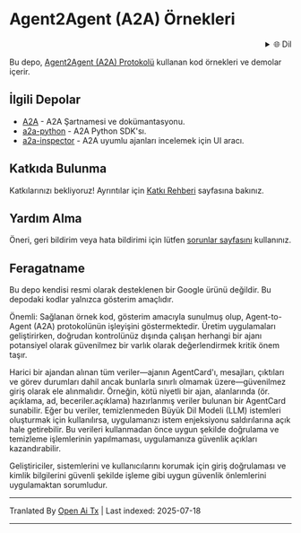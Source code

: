 # Agent2Agent (A2A) Örnekleri

<div style="text-align: right;">
  <details>
    <summary>🌐 Dil</summary>
    <div style="text-align: center;">
      <a href="https://openaitx.github.io/view.html?user=a2aproject&project=a2a-samples&lang=en">English</a>
      | <a href="https://openaitx.github.io/view.html?user=a2aproject&project=a2a-samples&lang=zh-CN">简体中文</a>
      | <a href="https://openaitx.github.io/view.html?user=a2aproject&project=a2a-samples&lang=zh-TW">繁體中文</a>
      | <a href="https://openaitx.github.io/view.html?user=a2aproject&project=a2a-samples&lang=ja">日本語</a>
      | <a href="https://openaitx.github.io/view.html?user=a2aproject&project=a2a-samples&lang=ko">한국어</a>
      | <a href="https://openaitx.github.io/view.html?user=a2aproject&project=a2a-samples&lang=hi">हिन्दी</a>
      | <a href="https://openaitx.github.io/view.html?user=a2aproject&project=a2a-samples&lang=th">ไทย</a>
      | <a href="https://openaitx.github.io/view.html?user=a2aproject&project=a2a-samples&lang=fr">Français</a>
      | <a href="https://openaitx.github.io/view.html?user=a2aproject&project=a2a-samples&lang=de">Deutsch</a>
      | <a href="https://openaitx.github.io/view.html?user=a2aproject&project=a2a-samples&lang=es">Español</a>
      | <a href="https://openaitx.github.io/view.html?user=a2aproject&project=a2a-samples&lang=it">Italiano</a>
      | <a href="https://openaitx.github.io/view.html?user=a2aproject&project=a2a-samples&lang=ru">Русский</a>
      | <a href="https://openaitx.github.io/view.html?user=a2aproject&project=a2a-samples&lang=pt">Português</a>
      | <a href="https://openaitx.github.io/view.html?user=a2aproject&project=a2a-samples&lang=nl">Nederlands</a>
      | <a href="https://openaitx.github.io/view.html?user=a2aproject&project=a2a-samples&lang=pl">Polski</a>
      | <a href="https://openaitx.github.io/view.html?user=a2aproject&project=a2a-samples&lang=ar">العربية</a>
      | <a href="https://openaitx.github.io/view.html?user=a2aproject&project=a2a-samples&lang=fa">فارسی</a>
      | <a href="https://openaitx.github.io/view.html?user=a2aproject&project=a2a-samples&lang=tr">Türkçe</a>
      | <a href="https://openaitx.github.io/view.html?user=a2aproject&project=a2a-samples&lang=vi">Tiếng Việt</a>
      | <a href="https://openaitx.github.io/view.html?user=a2aproject&project=a2a-samples&lang=id">Bahasa Indonesia</a>
    </div>
  </details>
</div>

Bu depo, [Agent2Agent (A2A) Protokolü](https://goo.gle/a2a) kullanan kod örnekleri ve demolar içerir.

## İlgili Depolar

- [A2A](https://github.com/a2aproject/A2A) - A2A Şartnamesi ve dokümantasyonu.
- [a2a-python](https://github.com/a2aproject/a2a-python) - A2A Python SDK'sı.
- [a2a-inspector](https://github.com/a2aproject/a2a-inspector) - A2A uyumlu ajanları incelemek için UI aracı.

## Katkıda Bulunma

Katkılarınızı bekliyoruz! Ayrıntılar için [Katkı Rehberi](https://raw.githubusercontent.com/a2aproject/a2a-samples/main/CONTRIBUTING.md) sayfasına bakınız.

## Yardım Alma

Öneri, geri bildirim veya hata bildirimi için lütfen [sorunlar sayfasını](https://github.com/a2aproject/a2a-samples/issues) kullanınız.

## Feragatname

Bu depo kendisi resmi olarak desteklenen bir Google ürünü değildir. Bu depodaki kodlar yalnızca gösterim amaçlıdır.

Önemli: Sağlanan örnek kod, gösterim amacıyla sunulmuş olup, Agent-to-Agent (A2A) protokolünün işleyişini göstermektedir. Üretim uygulamaları geliştirirken, doğrudan kontrolünüz dışında çalışan herhangi bir ajanı potansiyel olarak güvenilmez bir varlık olarak değerlendirmek kritik önem taşır.

Harici bir ajandan alınan tüm veriler—ajanın AgentCard'ı, mesajları, çıktıları ve görev durumları dahil ancak bunlarla sınırlı olmamak üzere—güvenilmez giriş olarak ele alınmalıdır. Örneğin, kötü niyetli bir ajan, alanlarında (ör. açıklama, ad, beceriler.açıklama) hazırlanmış veriler bulunan bir AgentCard sunabilir. Eğer bu veriler, temizlenmeden Büyük Dil Modeli (LLM) istemleri oluşturmak için kullanılırsa, uygulamanızı istem enjeksiyonu saldırılarına açık hale getirebilir. Bu verileri kullanmadan önce uygun şekilde doğrulama ve temizleme işlemlerinin yapılmaması, uygulamanıza güvenlik açıkları kazandırabilir.

Geliştiriciler, sistemlerini ve kullanıcılarını korumak için giriş doğrulaması ve kimlik bilgilerini güvenli şekilde işleme gibi uygun güvenlik önlemlerini uygulamaktan sorumludur.


---

Tranlated By [Open Ai Tx](https://github.com/OpenAiTx/OpenAiTx) | Last indexed: 2025-07-18

---